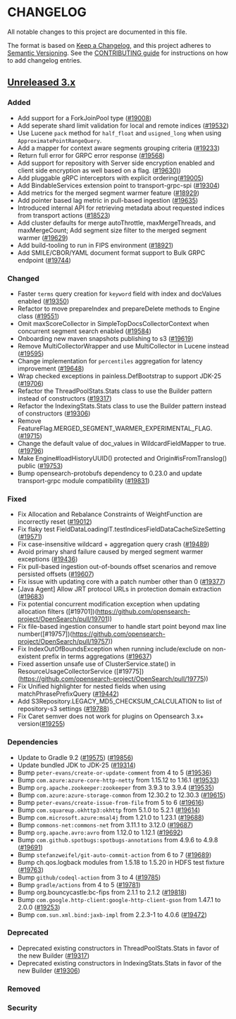# CHANGELOG
All notable changes to this project are documented in this file.

The format is based on [Keep a Changelog](https://keepachangelog.com/en/1.0.0/), and this project adheres to [Semantic Versioning](https://semver.org/spec/v2.0.0.html). See the [CONTRIBUTING guide](./CONTRIBUTING.md#Changelog) for instructions on how to add changelog entries.

## [Unreleased 3.x]
### Added
- Add support for a ForkJoinPool type ([#19008](https://github.com/opensearch-project/OpenSearch/pull/19008))
- Add seperate shard limit validation for local and remote indices ([#19532](https://github.com/opensearch-project/OpenSearch/pull/19532))
- Use Lucene `pack` method for `half_float` and `usigned_long` when using `ApproximatePointRangeQuery`.
- Add a mapper for context aware segments grouping criteria ([#19233](https://github.com/opensearch-project/OpenSearch/pull/19233))
- Return full error for GRPC error response ([#19568](https://github.com/opensearch-project/OpenSearch/pull/19568))
- Add support for repository with Server side encryption enabled and client side encryption as well based on a flag. ([#19630)](https://github.com/opensearch-project/OpenSearch/pull/19630))
- Add pluggable gRPC interceptors with explicit ordering([#19005](https://github.com/opensearch-project/OpenSearch/pull/19005))
- Add BindableServices extension point to transport-grpc-spi ([#19304](https://github.com/opensearch-project/OpenSearch/pull/19304))
- Add metrics for the merged segment warmer feature ([#18929](https://github.com/opensearch-project/OpenSearch/pull/18929))
- Add pointer based lag metric in pull-based ingestion ([#19635](https://github.com/opensearch-project/OpenSearch/pull/19635))
- Introduced internal API for retrieving metadata about requested indices from transport actions  ([#18523](https://github.com/opensearch-project/OpenSearch/pull/18523))
- Add cluster defaults for merge autoThrottle, maxMergeThreads, and maxMergeCount; Add segment size filter to the merged segment warmer ([#19629](https://github.com/opensearch-project/OpenSearch/pull/19629))
- Add build-tooling to run in FIPS environment ([#18921](https://github.com/opensearch-project/OpenSearch/pull/18921))
- Add SMILE/CBOR/YAML document format support to Bulk GRPC endpoint ([#19744](https://github.com/opensearch-project/OpenSearch/pull/19744))

### Changed
- Faster `terms` query creation for `keyword` field with index and docValues enabled ([#19350](https://github.com/opensearch-project/OpenSearch/pull/19350))
- Refactor to move prepareIndex and prepareDelete methods to Engine class ([#19551](https://github.com/opensearch-project/OpenSearch/pull/19551))
- Omit maxScoreCollector in SimpleTopDocsCollectorContext when concurrent segment search enabled ([#19584](https://github.com/opensearch-project/OpenSearch/pull/19584))
- Onboarding new maven snapshots publishing to s3 ([#19619](https://github.com/opensearch-project/OpenSearch/pull/19619))
- Remove MultiCollectorWrapper and use MultiCollector in Lucene instead ([#19595](https://github.com/opensearch-project/OpenSearch/pull/19595))
- Change implementation for `percentiles` aggregation for latency improvement ([#19648](https://github.com/opensearch-project/OpenSearch/pull/19648))
- Wrap checked exceptions in painless.DefBootstrap to support JDK-25 ([#19706](https://github.com/opensearch-project/OpenSearch/pull/19706))
- Refactor the ThreadPoolStats.Stats class to use the Builder pattern instead of constructors ([#19317](https://github.com/opensearch-project/OpenSearch/pull/19317))
- Refactor the IndexingStats.Stats class to use the Builder pattern instead of constructors ([#19306](https://github.com/opensearch-project/OpenSearch/pull/19306))
- Remove FeatureFlag.MERGED_SEGMENT_WARMER_EXPERIMENTAL_FLAG. ([#19715](https://github.com/opensearch-project/OpenSearch/pull/19715))
- Change the default value of doc_values in WildcardFieldMapper to true. ([#19796](https://github.com/opensearch-project/OpenSearch/pull/19796))
- Make Engine#loadHistoryUUID() protected and Origin#isFromTranslog() public ([#19753](https://github.com/opensearch-project/OpenSearch/pull/19752))
- Bump opensearch-protobufs dependency to 0.23.0 and update transport-grpc module compatibility ([#19831](https://github.com/opensearch-project/OpenSearch/pull/19831))

### Fixed
- Fix Allocation and Rebalance Constraints of WeightFunction are incorrectly reset ([#19012](https://github.com/opensearch-project/OpenSearch/pull/19012))
- Fix flaky test FieldDataLoadingIT.testIndicesFieldDataCacheSizeSetting ([#19571](https://github.com/opensearch-project/OpenSearch/pull/19571))
- Fix case-insensitive wildcard + aggregation query crash ([#19489](https://github.com/opensearch-project/OpenSearch/pull/19489))
- Avoid primary shard failure caused by merged segment warmer exceptions ([#19436](https://github.com/opensearch-project/OpenSearch/pull/19436))
- Fix pull-based ingestion out-of-bounds offset scenarios and remove persisted offsets ([#19607](https://github.com/opensearch-project/OpenSearch/pull/19607))
- Fix issue with updating core with a patch number other than 0 ([#19377](https://github.com/opensearch-project/OpenSearch/pull/19377))
- [Java Agent] Allow JRT protocol URLs in protection domain extraction ([#19683](https://github.com/opensearch-project/OpenSearch/pull/19683))
- Fix potential concurrent modification exception when updating allocation filters ([#19701])(https://github.com/opensearch-project/OpenSearch/pull/19701))
- Fix file-based ingestion consumer to handle start point beyond max line number([#19757])(https://github.com/opensearch-project/OpenSearch/pull/19757))
- Fix IndexOutOfBoundsException when running include/exclude on non-existent prefix in terms aggregations ([#19637](https://github.com/opensearch-project/OpenSearch/pull/19637))
- Fixed assertion unsafe use of ClusterService.state() in ResourceUsageCollectorService ([#19775])(https://github.com/opensearch-project/OpenSearch/pull/19775))
- Fix Unified highlighter for nested fields when using matchPhrasePrefixQuery ([#19442](https://github.com/opensearch-project/OpenSearch/pull/19442))
- Add S3Repository.LEGACY_MD5_CHECKSUM_CALCULATION to list of repository-s3 settings ([#19788](https://github.com/opensearch-project/OpenSearch/pull/19788))
- Fix Caret semver does not work for plugins on  Opensearch 3.x+ version([#19255](https://github.com/opensearch-project/OpenSearch/pull/19255))

### Dependencies
- Update to Gradle 9.2 ([#19575](https://github.com/opensearch-project/OpenSearch/pull/19575)) ([#19856](https://github.com/opensearch-project/OpenSearch/pull/19856))
- Update bundled JDK to JDK-25 ([#19314](https://github.com/opensearch-project/OpenSearch/issues/19314))
- Bump `peter-evans/create-or-update-comment` from 4 to 5 ([#19536](https://github.com/opensearch-project/OpenSearch/pull/19536))
- Bump `com.azure:azure-core-http-netty` from 1.15.12 to 1.16.1 ([#19533](https://github.com/opensearch-project/OpenSearch/pull/19533))
- Bump `org.apache.zookeeper:zookeeper` from 3.9.3 to 3.9.4 ([#19535](https://github.com/opensearch-project/OpenSearch/pull/19535))
- Bump `com.azure:azure-storage-common` from 12.30.2 to 12.30.3 ([#19615](https://github.com/opensearch-project/OpenSearch/pull/19615))
- Bump `peter-evans/create-issue-from-file` from 5 to 6 ([#19616](https://github.com/opensearch-project/OpenSearch/pull/19616))
- Bump `com.squareup.okhttp3:okhttp` from 5.1.0 to 5.2.1 ([#19614](https://github.com/opensearch-project/OpenSearch/pull/19614))
- Bump `com.microsoft.azure:msal4j` from 1.21.0 to 1.23.1 ([#19688](https://github.com/opensearch-project/OpenSearch/pull/19688))
- Bump `commons-net:commons-net` from 3.11.1 to 3.12.0 ([#19687](https://github.com/opensearch-project/OpenSearch/pull/19687))
- Bump `org.apache.avro:avro` from 1.12.0 to 1.12.1 ([#19692](https://github.com/opensearch-project/OpenSearch/pull/19692))
- Bump `com.github.spotbugs:spotbugs-annotations` from 4.9.6 to 4.9.8 ([#19691](https://github.com/opensearch-project/OpenSearch/pull/19691))
- Bump `stefanzweifel/git-auto-commit-action` from 6 to 7 ([#19689](https://github.com/opensearch-project/OpenSearch/pull/19689))
- Bump ch.qos.logback modules from 1.5.18 to 1.5.20 in HDFS test fixture ([#19763](https://github.com/opensearch-project/OpenSearch/pull/19763))
- Bump `github/codeql-action` from 3 to 4 ([#19785](https://github.com/opensearch-project/OpenSearch/pull/19785))
- Bump `gradle/actions` from 4 to 5 ([#19781](https://github.com/opensearch-project/OpenSearch/pull/19781))
- Bump org.bouncycastle:bc-fips from 2.1.1 to 2.1.2 ([#19818](https://github.com/opensearch-project/OpenSearch/pull/19818))
- Bump `com.google.http-client:google-http-client-gson` from 1.47.1 to 2.0.0 ([#19253](https://github.com/opensearch-project/OpenSearch/pull/19253))
- Bump `com.sun.xml.bind:jaxb-impl` from 2.2.3-1 to 4.0.6 ([#19472](https://github.com/opensearch-project/OpenSearch/pull/19472))

### Deprecated
- Deprecated existing constructors in ThreadPoolStats.Stats in favor of the new Builder ([#19317](https://github.com/opensearch-project/OpenSearch/pull/19317))
- Deprecated existing constructors in IndexingStats.Stats in favor of the new Builder ([#19306](https://github.com/opensearch-project/OpenSearch/pull/19306))

### Removed

### Security

[Unreleased 3.x]: https://github.com/opensearch-project/OpenSearch/compare/3.3...main
